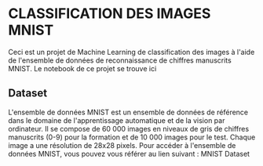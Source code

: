 # CLASSIFICATION DES IMAGES MNIST

Ceci est un  projet de Machine Learning de classification des images à l'aide de l'ensemble de données de reconnaissance de chiffres manuscrits MNIST.
Le notebook de ce projet se trouve ici

## Dataset
L'ensemble de données MNIST est un ensemble de données de référence dans le domaine de l'apprentissage automatique et de la vision par ordinateur. Il se compose de 60 000 images en niveaux de gris de chiffres manuscrits (0-9) pour la formation et de 10 000 images pour le test. Chaque image a une résolution de 28x28 pixels.
Pour accéder à l'ensemble de données MNIST, vous pouvez vous référer au lien suivant : MNIST Dataset
